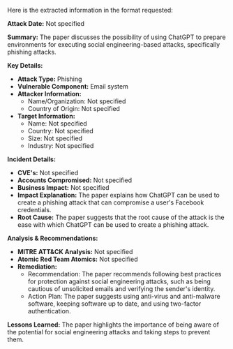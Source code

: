Here is the extracted information in the format requested:

**Attack Date:** Not specified

**Summary:** The paper discusses the possibility of using ChatGPT to prepare environments for executing social engineering-based attacks, specifically phishing attacks.

**Key Details:**

* **Attack Type:** Phishing
* **Vulnerable Component:** Email system
* **Attacker Information:**
	+ Name/Organization: Not specified
	+ Country of Origin: Not specified
* **Target Information:**
	+ Name: Not specified
	+ Country: Not specified
	+ Size: Not specified
	+ Industry: Not specified

**Incident Details:**

* **CVE's:** Not specified
* **Accounts Compromised:** Not specified
* **Business Impact:** Not specified
* **Impact Explanation:** The paper explains how ChatGPT can be used to create a phishing attack that can compromise a user's Facebook credentials.
* **Root Cause:** The paper suggests that the root cause of the attack is the ease with which ChatGPT can be used to create a phishing attack.

**Analysis & Recommendations:**

* **MITRE ATT&CK Analysis:** Not specified
* **Atomic Red Team Atomics:** Not specified
* **Remediation:**
	+ Recommendation: The paper recommends following best practices for protection against social engineering attacks, such as being cautious of unsolicited emails and verifying the sender's identity.
	+ Action Plan: The paper suggests using anti-virus and anti-malware software, keeping software up to date, and using two-factor authentication.

**Lessons Learned:** The paper highlights the importance of being aware of the potential for social engineering attacks and taking steps to prevent them.
